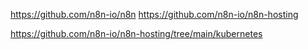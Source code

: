 https://github.com/n8n-io/n8n
https://github.com/n8n-io/n8n-hosting

https://github.com/n8n-io/n8n-hosting/tree/main/kubernetes